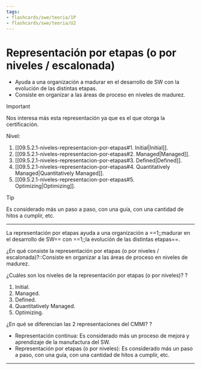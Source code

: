 ```yaml
---
tags:
- flashcards/swe/teoria/1P
- flashcards/swe/teoria/U2
---
```


# Representación por etapas (o por niveles / escalonada)

- Ayuda a una organización a madurar en el desarrollo de SW con la evolución de las distintas etapas.
- Consiste en organizar a las áreas de proceso en niveles de madurez.

> [!IMPORTANT]
>
> Nos interesa más esta representación ya que es el que otorga la certificación.

Nivel:

1. [[09.5.2.1-niveles-representacion-por-etapas#1. Initial|Initial]].
2. [[09.5.2.1-niveles-representacion-por-etapas#2. Managed|Managed]].
3. [[09.5.2.1-niveles-representacion-por-etapas#3. Defined|Defined]].
4. [[09.5.2.1-niveles-representacion-por-etapas#4. Quantitatively Managed|Quantitatively Managed]].
5. [[09.5.2.1-niveles-representacion-por-etapas#5. Optimizing|Optimizing]].

> [!TIP]
>
> Es considerado más un paso a paso, con una guía, con una cantidad de hitos a cumplir, etc.

---

La representación por etapas ayuda a una organización a ==1;;madurar en el desarrollo de SW== con ==1;;la evolución de las distintas etapas==.
<!--SR:!2025-05-06,1,230-->

¿En qué consiste la representación por etapas (o por niveles / escalonada)?::Consiste en organizar a las áreas de proceso en niveles de madurez.
<!--SR:!2025-05-06,1,230-->

¿Cuáles son los niveles de la representación por etapas (o por niveles)?
?
1. Initial.
2. Managed.
3. Defined.
4. Quantitatively Managed.
5. Optimizing.
<!--SR:!2025-05-06,1,230-->

¿En qué se diferencian las 2 representaciones del CMMI?
?
- Representación continua: Es considerado más un proceso de mejora y aprendizaje de la manufactura del SW.
- Representación por etapas (o por niveles): Es considerado más un paso a paso, con una guía, con una cantidad de hitos a cumplir, etc.
<!--SR:!2025-05-06,1,230-->

---
